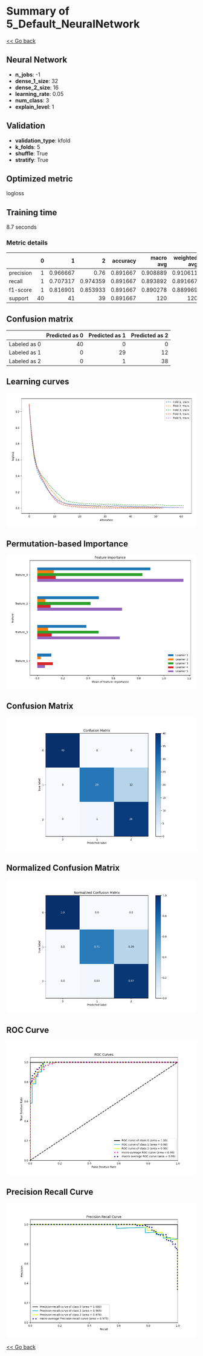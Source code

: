 # Summary of 5_Default_NeuralNetwork

[<< Go back](../README.md)


## Neural Network
- **n_jobs**: -1
- **dense_1_size**: 32
- **dense_2_size**: 16
- **learning_rate**: 0.05
- **num_class**: 3
- **explain_level**: 1

## Validation
 - **validation_type**: kfold
 - **k_folds**: 5
 - **shuffle**: True
 - **stratify**: True

## Optimized metric
logloss

## Training time

8.7 seconds

### Metric details
|           |   0 |         1 |         2 |   accuracy |   macro avg |   weighted avg |   logloss |
|:----------|----:|----------:|----------:|-----------:|------------:|---------------:|----------:|
| precision |   1 |  0.966667 |  0.76     |   0.891667 |    0.908889 |       0.910611 |  0.304347 |
| recall    |   1 |  0.707317 |  0.974359 |   0.891667 |    0.893892 |       0.891667 |  0.304347 |
| f1-score  |   1 |  0.816901 |  0.853933 |   0.891667 |    0.890278 |       0.889969 |  0.304347 |
| support   |  40 | 41        | 39        |   0.891667 |  120        |     120        |  0.304347 |


## Confusion matrix
|              |   Predicted as 0 |   Predicted as 1 |   Predicted as 2 |
|:-------------|-----------------:|-----------------:|-----------------:|
| Labeled as 0 |               40 |                0 |                0 |
| Labeled as 1 |                0 |               29 |               12 |
| Labeled as 2 |                0 |                1 |               38 |

## Learning curves
![Learning curves](learning_curves.png)

## Permutation-based Importance
![Permutation-based Importance](permutation_importance.png)
## Confusion Matrix

![Confusion Matrix](confusion_matrix.png)


## Normalized Confusion Matrix

![Normalized Confusion Matrix](confusion_matrix_normalized.png)


## ROC Curve

![ROC Curve](roc_curve.png)


## Precision Recall Curve

![Precision Recall Curve](precision_recall_curve.png)



[<< Go back](../README.md)
